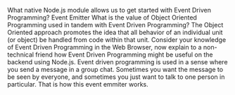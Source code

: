 What native Node.js module allows us to get started with Event Driven Programming?
Event Emitter
What is the value of Object Oriented Programming used in tandem with Event Driven Programming?
The Object Oriented approach promotes the idea that all behavior of an individual unit (or object) be handled from code within that unit.
Consider your knowledge of Event Driven Programming in the Web Browser, now explain to a non-technical friend how Event Driven Programming might be useful on the backend using Node.js.
Event driven programming is used in a sense where you send a message in a group chat. Sometimes you want the message to be seen by everyone, and sometimes you just want to talk to one person in particular. That is how this event emmiter works.
